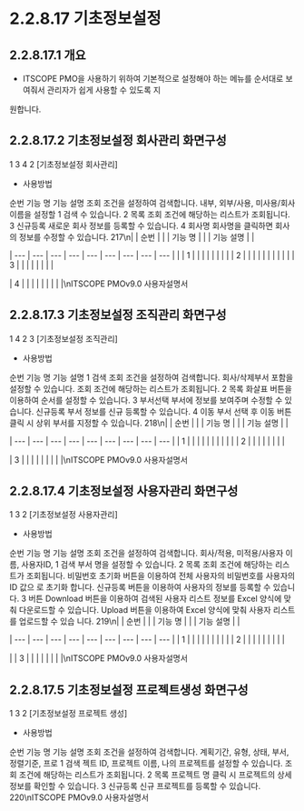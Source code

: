# 2.2.8.17 기초정보설정



## 2.2.8.17.1 개요

- ITSCOPE PMO을 사용하기 위하여 기본적으로 설정해야 하는 메뉴를 순서대로 보여줘서 관리자가 쉽게 사용할 수 있도록 지

원합니다.

## 2.2.8.17.2 기초정보설정 회사관리 화면구성

1
3
4
2
[기초정보설정 회사관리]

- 사용방법

순번 기능 명 기능 설명
조회 조건을 설정하여 검색합니다. 내부, 외부/사용, 미사용/회사 이름을 설정할
1 검색
수 있습니다.
2 목록 조회 조건에 해당하는 리스트가 조회됩니다.
3 신규등록 새로운 회사 정보를 등록할 수 있습니다.
4 회사명 회사명을 클릭하면 회사의 정보를 수정할 수 있습니다.
217\n|  | 순번 |  |  | 기능 명 |  |  | 기능 설명 |  |

| --- | --- | --- | --- | --- | --- | --- | --- | --- |
|  | 1 |  |  |  |  |  |  |  |
| 2 |  |  |  |  |  |  |  |  |
|  | 3 |  |  |  |  |  |  |  |

| 4 |  |  |  |  |  |  |  |  |\nITSCOPE PMOv9.0 사용자설명서

## 2.2.8.17.3 기초정보설정 조직관리 화면구성

1
4
2 3
[기초정보설정 조직관리]

- 사용방법

순번 기능 명 기능 설명
1 검색 조회 조건을 설정하여 검색합니다. 회사/삭제부서 포함을 설정할 수 있습니다.
조회 조건에 해당하는 리스트가 조회됩니다.
2 목록
화살표 버튼을 이용하여 순서를 설정할 수 있습니다.
3 부서선택 부서에 정보를 보여주며 수정할 수 있습니다.
신규등록 부서 정보를 신규 등록할 수 있습니다.
4
이동 부서 선택 후 이동 버튼 클릭 시 상위 부서를 지정할 수 있습니다.
218\n|  | 순번 |  |  | 기능 명 |  |  | 기능 설명 |  |

| --- | --- | --- | --- | --- | --- | --- | --- | --- |
| 1 |  |  |  |  |  |  |  |  |
|  | 2 |  |  |  |  |  |  |  |

| 3 |  |  |  |  |  |  |  |  |\nITSCOPE PMOv9.0 사용자설명서

## 2.2.8.17.4 기초정보설정 사용자관리 화면구성

1
3
2
[기초정보설정 사용자관리]

- 사용방법

순번 기능 명 기능 설명
조회 조건을 설정하여 검색합니다. 회사/적용, 미적용/사용자 이름, 사용자ID,
1 검색
부서 명을 설정할 수 있습니다.
2 목록 조회 조건에 해당하는 리스트가 조회됩니다.
비밀번호 초기화 버튼을 이용하여 전체 사용자의 비밀번호를 사용자의 ID 값으
로 초기화 합니다.
신규등록 버튼을 이용하여 사용자의 정보를 등록할 수 있습니다.
3 버튼 Download 버튼을 이용하여 검색된 사용자 리스트 정보를 Excel 양식에 맞춰
다운로드할 수 있습니다.
Upload 버튼을 이용하여 Excel 양식에 맞춰 사용자 리스트를 업로드할 수 있습
니다.
219\n|  | 순번 |  |  | 기능 명 |  |  | 기능 설명 |  |

| --- | --- | --- | --- | --- | --- | --- | --- | --- |
| 1 |  |  |  |  |  |  |  |  |
| 2 |  |  |  |  |  |  |  |  |

|  | 3 |  |  |  |  |  |  |  |\nITSCOPE PMOv9.0 사용자설명서

## 2.2.8.17.5 기초정보설정 프로젝트생성 화면구성

1
3
2
[기초정보설정 프로젝트 생성]

- 사용방법

순번 기능 명 기능 설명
조회 조건을 설정하여 검색합니다. 계획기간, 유형, 상태, 부서, 정렬기준, 프로
1 검색
젝트 ID, 프로젝트 이름, 나의 프로젝트를 설정할 수 있습니다.
조회 조건에 해당하는 리스트가 조회됩니다.
2 목록
프로젝트 명 클릭 시 프로젝트의 상세정보를 확인할 수 있습니다.
3 신규등록 신규 프로젝트를 등록할 수 있습니다.
220\nITSCOPE PMOv9.0 사용자설명서
